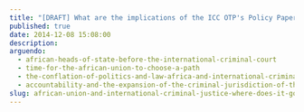 ```yaml
---
title: "[DRAFT] What are the implications of the ICC OTP's Policy Paper on Case Selection and Prioritisation (2016)?"
published: true
date: 2014-12-08 15:08:00
description:
arguendo:
  - african-heads-of-state-before-the-international-criminal-court
  - time-for-the-african-union-to-choose-a-path
  - the-conflation-of-politics-and-law-africa-and-international-criminal-justice
  - accountability-and-the-expansion-of-the-criminal-jurisdiction-of-the-african-court
slug: african-union-and-international-criminal-justice-where-does-it-go-from-here
---
```

